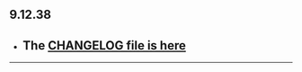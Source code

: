 ## 9.12.38

- ## The [CHANGELOG file is here](https://flutter-sound.canardoux.xyz/changelog.html)

-----------------------------------------------------------------------------------------------------------------------------------
